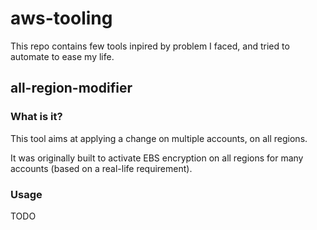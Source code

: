 # aws-tooling

This repo contains few tools inpired by problem I faced, and tried to automate to ease my life.

## all-region-modifier

### What is it?

This tool aims at applying a change on multiple accounts, on all regions.

It was originally built to activate EBS encryption on all regions for many accounts (based on a real-life requirement).

### Usage

TODO
